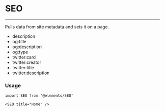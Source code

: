 # SEO

---

Pulls data from site metadata and sets it on a page.

- description
- og:title
- og:description
- og:type
- twitter:card
- twitter:creator
- twitter:title
- twitter:description

### Usage

```JS
import SEO from '@elements/SEO'

<SEO title="Home" />
```
